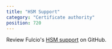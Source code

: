 ```yaml
---
title: "HSM Support"
category: "Certificate authority"
position: 720
---
```


Review Fulcio's [HSM support](https://github.com/sigstore/fulcio/blob/main/docs/certificate-specification.md) on GitHub.
